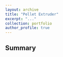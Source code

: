 ```yaml
---
layout: archive
title: "Pellet Extruder"
excerpt: "..."
collection: portfolio
author_profile: true
---
```


## Summary







